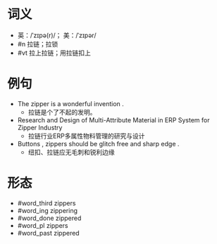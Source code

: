 # 词义
- 英：/ˈzɪpə(r)/； 美：/ˈzɪpər/
- #n 拉链；拉锁
- #vt 拉上拉链；用拉链扣上
# 例句
- The zipper is a wonderful invention .
	- 拉链是个了不起的发明。
- Research and Design of Multi-Attribute Material in ERP System for Zipper Industry
	- 拉链行业ERP多属性物料管理的研究与设计
- Buttons , zippers should be glitch free and sharp edge .
	- 纽扣、拉链应无毛刺和锐利边缘
# 形态
- #word_third zippers
- #word_ing zippering
- #word_done zippered
- #word_pl zippers
- #word_past zippered
